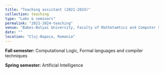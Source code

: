 ```yaml
---
title: "Teaching assistant (2021-2024)"
collection: teaching
type: "Labs & seminars"
permalink: "2021-2024-teaching"
venue: "Babes-Bolyai University, Faculty of Mathetamtics and Computer Science"
date: ""
location: "Cluj-Napoca, Romania"
---
```


**Fall semester:** Computational Logic, Formal languages and compiler techniques

**Spring semester:** Artificial Intelligence